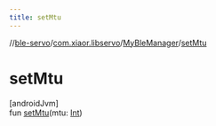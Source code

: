 ```yaml
---
title: setMtu
---
```

//[ble-servo](../../../index.html)/[com.xiaor.libservo](../index.html)/[MyBleManager](index.html)/[setMtu](set-mtu.html)



# setMtu



[androidJvm]\
fun [setMtu](set-mtu.html)(mtu: [Int](https://kotlinlang.org/api/latest/jvm/stdlib/kotlin/-int/index.html))





